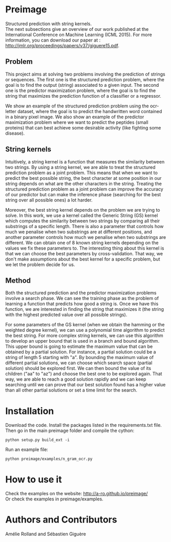 # Preimage
Structured prediction with string kernels. <br />
The next subsections give an overview of our work published at the International Conference on Machine Learning (ICML 2015). For more information, you can download our paper at : http://jmlr.org/proceedings/papers/v37/giguere15.pdf.

## Problem
This project aims at solving two problems involving the prediction of strings or sequences. The first one is the structured prediction problem, where the goal is to find the output (string) associated to a given input. The second one is the predictor maximization problem, where the goal is to find the string that maximizes the prediction function of a classifier or a regressor. <br />

We show an example of the structured prediction problem using the ocr-letter dataset, where the goal is to predict the handwritten word contained in a binary pixel image. We also show an example of the predictor maximization problem where we want to predict the peptides (small proteins) that can best achieve some desirable activity (like fighting some disease). 

## String kernels
Intuitively, a string kernel is a function that measures the similarity between two strings. By using a string kernel, we are able to treat the structured prediction problem as a joint problem. This means that when we want to predict the best possible string, the best character at some position in our string depends on what are the other characters in the string. Treating the structured prediction problem as a joint problem can improve the accuracy of our predictor but can make the inference phase (searching for the best string over all possible ones) a lot harder.<br />

Moreover, the best string kernel depends on the problem we are trying to solve. In this work, we use a kernel called the Generic String (GS) kernel which computes the similarity between two strings by comparing all their substrings of a specific length. There is also a parameter that controls how much we penalise when two substrings are at different positions, and another parameter controls how much we penalise when two substrings are different. We can obtain one of 8 known string kernels depending on the values we fix these parameters to. The interesting thing about this kernel is that we can choose the best parameters by cross-validation. That way, we don't make assumptions about the best kernel for a specific problem, but we let the problem decide for us.

## Method
Both the structured prediction and the predictor maximization problems involve a search phase. We can see the training phase as the problem of learning a function that predicts how good a string is. Once we have this function, we are interested in finding the string that maximizes it (the string with the highest predicted value over all possible strings).

For some parameters of the GS kernel (when we obtain the hamming or the weighted degree kernel), we can use a polynomial time algorithm to predict the best string. For more complex string kernels, we can use this algorithm to develop an upper bound that is used in a branch and bound algorithm. This upper bound is going to estimate the maximum value that can be obtained by a partial solution. For instance, a partial solution could be a string of length 5 starting with "a". By bounding the maximum value of different partial solutions, we can choose which search space (partial solution) should be explored first. We can then bound the value of its children ("aa" to "az") and choose the best one to be explored again. That way, we are able to reach a good solution rapidly and we can keep searching until we can prove that our best solution found has a higher value than all other partial solutions or set a time limit for the search. 

# Installation
Download the code. Install the packages listed in the requirements.txt file. Then go in the main preimage folder and compile the cython: <br />
```
python setup.py build_ext -i 
```
Run an example file: <br />
```
python preimage/examples/n_gram_ocr.py
```

# How to use it
Check the examples on the website: http://a-ro.github.io/preimage/ <br />
Or check the examples in preimage/examples.

# Authors and Contributors
Amélie Rolland and Sébastien Giguère
